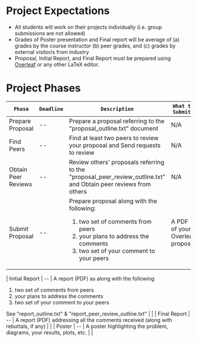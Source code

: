 # Project Expectations
* All students will work on their projects individually (i.e. group submissions are not allowed)
* Grades of Poster presentation and Final report will be average of (a) grades by the course instructor (b) peer grades, and (c) grades by external visitor/s from industry
* Proposal, Initial Report, and Final Report must be prepared using <a href="https://www.overleaf.com/">Overleaf</a> or any other LaTeX editor.

# Project Phases
| `Phase` | `Deadline` | `Description` | `What to Submit?` |
| -- | -- | -- | -- |
| Prepare Proposal | -- | Prepare a proposal referring to the "proposal_outline.txt" document | N/A |
| Find Peers | -- | Find at least two peers to review your proposal and Send requests to review | N/A |
| Obtain Peer Reviews | -- | Review others' proposals referring to the "proposal_peer_review_outline.txt" and Obtain peer reviews from others | N/A |
| Submit Proposal| -- | Prepare proposal along with the following: <ol><li>two set of comments from peers</li><li>your plans to address the comments</li><li>two set of your comment to your peers</li></ol> | A PDF of your Overleaf proposal |

| Initial Report | -- | A report (PDF) as along with the following <ol><li>two set of comments from peers</li><li>your plans to address the comments</li><li>two set of your comment to your peers</li></ol> See "report_outline.txt" & "report_peer_review_outline.txt" | | 
| Final Report | -- | A report (PDF) addressing all the comments received (along with rebuttals, if any) | |
| Poster | -- | A poster highlighting the problem, diagrams, your results, plots, etc. | |
